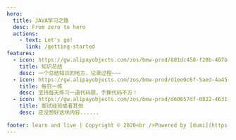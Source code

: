```yaml
---
hero:
  title: JAVA学习之路
  desc: From zero to hero
  actions:
    - text: Let's go!
      link: /getting-started
features:
  - icon: https://gw.alipayobjects.com/zos/bmw-prod/881dc458-f20b-407b-947a-95104b5ec82b/k79dm8ih_w144_h144.png
    title: 知识总结
    desc: 一个总结知识的地方，记录过程~~~
  - icon: https://gw.alipayobjects.com/zos/bmw-prod/d1ee0c6f-5aed-4a45-a507-339a4bfe076c/k7bjsocq_w144_h144.png
    title: 每日一练
    desc: 坚持每天练习一道代码题，手撕代码不方！
  - icon: https://gw.alipayobjects.com/zos/bmw-prod/d60657df-0822-4631-9d7c-e7a869c2f21c/k79dmz3q_w126_h126.png
    title: 面试经验或者其他
    desc: 还没想好这块内容......

footer: learn and live | Copyright © 2020<br />Powered by [dumi](https://d.umijs.org)
---
```

